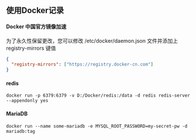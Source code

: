 ## 使用Docker记录

#### Docker 中国官方镜像加速

为了永久性保留更改，您可以修改 /etc/docker/daemon.json 文件并添加上 registry-mirrors 键值

``` json
{
  "registry-mirrors": ["https://registry.docker-cn.com"]
}
```

#### redis

``` shell
docker run -p 6379:6379 -v D:/Docker/redis:/data -d redis redis-server --appendonly yes
```

#### MariaDB

``` shell
docker run --name some-mariadb -e MYSQL_ROOT_PASSWORD=my-secret-pw -d mariadb:tag
```